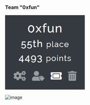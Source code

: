 ### Team "0xfun"
![image](https://github.com/x03ee/DeadFaceCTF-2024/blob/main/team.png)

![image](https://cyberhacktics.sfo2.digitaloceanspaces.com/DEADFACECTF2024/dctf24-banner-anim.gif)
